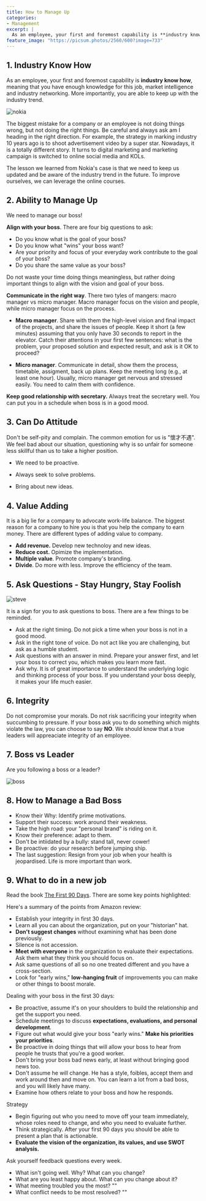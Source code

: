```yaml
---
title: How to Manage Up
categories:
- Management
excerpt: |
  As an employee, your first and foremost capability is **industry know how**, meaning that you have enough knowledge for this job,  market intelligence and industry networking. More importantly, you are able to keep up with the industry trend. 
feature_image: "https://picsum.photos/2560/600?image=733"
---
```


## 1. Industry Know How

As an employee, your first and foremost capability is **industry know how**, meaning that you have enough knowledge for this job,  market intelligence and industry networking. More importantly, you are able to keep up with the industry trend. 

![nokia](https://raw.githubusercontent.com/quincyliang/quincyliang.github.io/master/static/img/_posts/nokia.png  "nokia")

The biggest mistake for a company or an employee is not doing things wrong, but not doing the right things. Be careful and always ask am I heading in the right direction. For example, the strategy in marking industry 10 years ago is to shoot advertisement video by a super star. Nowadays, it is a totally different story. It turns to digital marketing and marketing campaign is switched to online social media and KOLs.

The lesson we learned from Nokia's case is that we need to keep us updated and be aware of the industry trend in the future. To improve ourselves, we can leverage the online courses.  



## 2. Ability to Manage Up

We need to manage our boss! 

**Align with your boss**. There are four big questions to ask:

- Do you know what is the goal of your boss?
- Do you know what "wins" your boss want?
- Are your priority and focus of your everyday work contribute to the goal of your boss?
- Do you share the same value as your boss?

Do not waste your time doing things meaningless, but rather doing important things to align with the vision and goal of your boss. 



**Communicate in the right way**. There two tyles of mangers: macro manager vs micro manager. Macro manager focus on the vision and people, while micro manager focus on the process. 

- **Macro manager**. Share with them the high-level vision and final impact of the projects, and share the issues of people. Keep it short (a few minutes) assuming that you only have 30 seconds to report in the elevator. Catch their attentions in your first few sentences: what is the problem, your proposed solution and expected result, and ask is it OK to proceed?

- **Micro manager**. Communicate in detail, show them the process, timetable, assigment, back up plans. Keep the meeting long (e.g., at least one hour). Usually, micro manager get nervous and stressed easily. You need to calm them with confidence. 

  

**Keep good relationship with secretary.** Always treat the secretary well. You can put you in a schedule when boss is in a good mood. 



## 3. Can Do Attitude

Don't be self-pity and complain. The common emotion for us is "懷才不遇". We feel bad about our situation,  questioning why is so unfair for someone less skillful than us to take a higher position. 

- We need to be proactive. 

- Always seek to solve problems. 

- Bring about new ideas. 



## 4. Value Adding

It is a big lie for a company to advocate work-life balance. The biggest reason for a company to hire you is that you help the company to earn money. There are different types of adding value to company.

- **Add revenue.** Develop new technoloy and new ideas. 
- **Reduce cost.** Opimize the implementation. 
- **Multiple value**. Promote company's branding.
- **Divide**.  Do more with less. Improve the efficiency of the team. 



## 5. Ask Questions - Stay Hungry, Stay Foolish

![steve](https://raw.githubusercontent.com/quincyliang/quincyliang.github.io/master/assets/_posts/steve.jpg  "steve")

It is a sign for you to ask questions to boss. There are a few things to be reminded. 

- Ask at the right timing.  Do not pick a time when your boss is not in a good mood. 
- Ask in the right tone of voice. Do not act like you are challenging, but ask as a humble student. 
- Ask questions with an answer in mind. Prepare your answer first, and let your boss to correct you, which makes you learn more fast. 
- Ask why. It is of great importance to understand the underlying logic and thinking process of your boss.   If you understand your boss deeply, it makes your life much easier. 



## 6. Integrity 

Do not compromise your morals. Do not risk sacrificing your integrity when succumbing to pressure. If your boss ask you to do something which mights violate the law, you can choose to say **NO**. We should know that a true leaders will appreaciate integrity of an employee. 



## 7. Boss vs Leader

Are you following a boss or a leader?

![boss](https://raw.githubusercontent.com/quincyliang/quincyliang.github.io/master/assets/_posts/boss_leader.png  "boss")



## 8. How to Manage a Bad Boss

- Know their Why: Identify prime motivations.
- Support their success: work around their weakness.
- Take the high road: your "personal brand" is riding on it. 
- Know their preference: adapt to them.
- Don't be intiidated by a bully: stand tall, never cower!
- Be proactive: do your research before jumping ship.
- The last suggestion: Resign from your job when your health is jeopardised. Life is more important than work. 




## 9. What to do in a new job

Read the book [The First 90 Days](https://www.amazon.com/First-90-Days-Strategies-Expanded/dp/1422188612). There are some key points highlighted:



Here's a summary of the points from Amazon review:
- Establish your integrity in first 30 days.
- Learn all you can about the organization, put on your "historian" hat.
- **Don't suggest changes** without examining what has been done previously.
- Silence is not accession.
- **Meet with everyone** in the organization to evaluate their expectations. Ask them what they think you should focus on.
- Ask same questions of all so no one treated different and you have a cross-section.
- Look for "early wins," **low-hanging fruit** of improvements you can make or other things to boost morale.



Dealing with your boss in the first 30 days:

- Be proactive, assume it's on your shoulders to build the relationship and get the support you need.
- Schedule meetings to discuss **expectations, evaluations, and personal development**.
- Figure out what would give your boss "early wins." **Make his priorities your priorities**.
- Be proactive in doing things that will allow your boss to hear from people he trusts that you're a good worker.
- Don't bring your boss bad news early, at least without bringing good news too.
- Don't assume he will change. He has a style, foibles, accept them and work around then and move on. You can learn a lot from a bad boss, and you will likely have many.
- Examine how others relate to your boss and how he responds.



Strategy

- Begin figuring out who you need to move off your team immediately, whose roles need to change, and who you need to evaluate further.
- Think strategically. After your first 90 days you should be able to present a plan that is actionable.
- **Evaluate the vision of the organization, its values, and use SWOT analysis.**



Ask yourself feedback questions every week.

- What isn't going well. Why? What can you change?
- What are you least happy about. What can you change about it?
- What meeting troubled you the most? ""
- What conflict needs to be most resolved? ""


